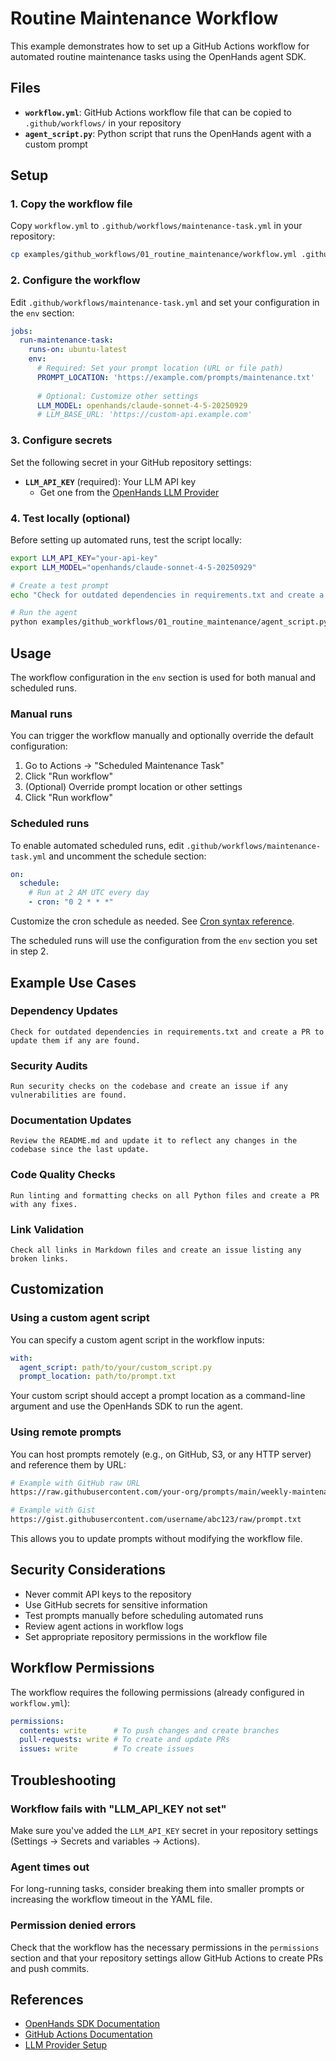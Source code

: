 # Routine Maintenance Workflow

This example demonstrates how to set up a GitHub Actions workflow for automated routine maintenance tasks using the OpenHands agent SDK.

## Files

- **`workflow.yml`**: GitHub Actions workflow file that can be copied to `.github/workflows/` in your repository
- **`agent_script.py`**: Python script that runs the OpenHands agent with a custom prompt

## Setup

### 1. Copy the workflow file

Copy `workflow.yml` to `.github/workflows/maintenance-task.yml` in your repository:

```bash
cp examples/github_workflows/01_routine_maintenance/workflow.yml .github/workflows/maintenance-task.yml
```

### 2. Configure the workflow

Edit `.github/workflows/maintenance-task.yml` and set your configuration in the `env` section:

```yaml
jobs:
  run-maintenance-task:
    runs-on: ubuntu-latest
    env:
      # Required: Set your prompt location (URL or file path)
      PROMPT_LOCATION: 'https://example.com/prompts/maintenance.txt'
      
      # Optional: Customize other settings
      LLM_MODEL: openhands/claude-sonnet-4-5-20250929
      # LLM_BASE_URL: 'https://custom-api.example.com'
```

### 3. Configure secrets

Set the following secret in your GitHub repository settings:

- **`LLM_API_KEY`** (required): Your LLM API key
  - Get one from the [OpenHands LLM Provider](https://docs.all-hands.dev/openhands/usage/llms/openhands-llms)

### 4. Test locally (optional)

Before setting up automated runs, test the script locally:

```bash
export LLM_API_KEY="your-api-key"
export LLM_MODEL="openhands/claude-sonnet-4-5-20250929"

# Create a test prompt
echo "Check for outdated dependencies in requirements.txt and create a PR to update them" > prompt.txt

# Run the agent
python examples/github_workflows/01_routine_maintenance/agent_script.py prompt.txt
```

## Usage

The workflow configuration in the `env` section is used for both manual and scheduled runs.

### Manual runs

You can trigger the workflow manually and optionally override the default configuration:

1. Go to Actions → "Scheduled Maintenance Task"
2. Click "Run workflow"
3. (Optional) Override prompt location or other settings
4. Click "Run workflow"

### Scheduled runs

To enable automated scheduled runs, edit `.github/workflows/maintenance-task.yml` and uncomment the schedule section:

```yaml
on:
  schedule:
    # Run at 2 AM UTC every day
    - cron: "0 2 * * *"
```

Customize the cron schedule as needed. See [Cron syntax reference](https://docs.github.com/en/actions/using-workflows/events-that-trigger-workflows#schedule).

The scheduled runs will use the configuration from the `env` section you set in step 2.

## Example Use Cases

### Dependency Updates
```
Check for outdated dependencies in requirements.txt and create a PR to update them if any are found.
```

### Security Audits
```
Run security checks on the codebase and create an issue if any vulnerabilities are found.
```

### Documentation Updates
```
Review the README.md and update it to reflect any changes in the codebase since the last update.
```

### Code Quality Checks
```
Run linting and formatting checks on all Python files and create a PR with any fixes.
```

### Link Validation
```
Check all links in Markdown files and create an issue listing any broken links.
```

## Customization

### Using a custom agent script

You can specify a custom agent script in the workflow inputs:

```yaml
with:
  agent_script: path/to/your/custom_script.py
  prompt_location: path/to/prompt.txt
```

Your custom script should accept a prompt location as a command-line argument and use the OpenHands SDK to run the agent.

### Using remote prompts

You can host prompts remotely (e.g., on GitHub, S3, or any HTTP server) and reference them by URL:

```bash
# Example with GitHub raw URL
https://raw.githubusercontent.com/your-org/prompts/main/weekly-maintenance.txt

# Example with Gist
https://gist.githubusercontent.com/username/abc123/raw/prompt.txt
```

This allows you to update prompts without modifying the workflow file.

## Security Considerations

- Never commit API keys to the repository
- Use GitHub secrets for sensitive information
- Test prompts manually before scheduling automated runs
- Review agent actions in workflow logs
- Set appropriate repository permissions in the workflow file

## Workflow Permissions

The workflow requires the following permissions (already configured in `workflow.yml`):

```yaml
permissions:
  contents: write      # To push changes and create branches
  pull-requests: write # To create and update PRs
  issues: write        # To create issues
```

## Troubleshooting

### Workflow fails with "LLM_API_KEY not set"
Make sure you've added the `LLM_API_KEY` secret in your repository settings (Settings → Secrets and variables → Actions).

### Agent times out
For long-running tasks, consider breaking them into smaller prompts or increasing the workflow timeout in the YAML file.

### Permission denied errors
Check that the workflow has the necessary permissions in the `permissions` section and that your repository settings allow GitHub Actions to create PRs and push commits.

## References

- [OpenHands SDK Documentation](https://docs.all-hands.dev/)
- [GitHub Actions Documentation](https://docs.github.com/en/actions)
- [LLM Provider Setup](https://docs.all-hands.dev/openhands/usage/llms/openhands-llms)
